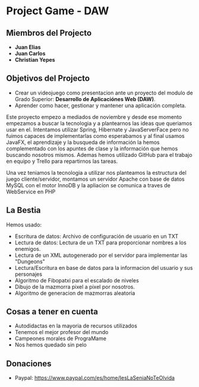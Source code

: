 # Project Game - DAW


## Miembros del Projecto


*   **Juan Elias**
*   **Juan Carlos**
*   **Christian Yepes**


## Objetivos del Projecto

* Crear un videojuego como presentacion ante un proyecto del modulo de Grado Superior: **Desarrollo de Aplicaciónes Web (DAW)**.
* Aprender como hacer, gestionar y mantener una aplicación completa.

Este proyecto empezo a mediados de noviembre y desde ese momento empezamos a buscar la tecnologia y a plantearnos las ideas que queriamos usar en el. Intentamos utilizar Spring, Hibernate y JavaServerFace pero no fuimos capaces de implementarlas como esperabamos y al final usamos JavaFX, el aprendizaje y la busqueda de información la hemos complementado con los apuntes de clase y la información que hemos buscando nosotros mismos. Ademas hemos utilizado GitHub para el trabajo en equipo y Trello para repartirnos las tareas.

Una vez teniamos la tecnologia a utilizar nos planteamos la estructura del juego cliente/servidor, montamos un servidor Apache con base de datos MySQL con el motor InnoDB y la apliacion se comunica a traves de WebService en PHP

## La Bestia
Hemos usado:
* Escritura de datos: Archivo de configuración de usuario en un TXT
* Lectura de datos: Lectura de un TXT para proporcionar nombres a los enemigos.
* Lectura de un XML autogenerado por el servidor para implementar las "Dungeons"
* Lectura/Escritura en base de datos para la informacion del usuario y sus personajes
* Algoritmo de Fibopatxi para el escalado de niveles
* Dibujo de la mazmorra pixel a pixel por nosotros.
* Algoritmo de generacion de mazmorras aleatoria

## Cosas a tener en cuenta
* Autodidactas en la mayoria de recursos utilizados
* Tenemos el mejor profesor del mundo
* Campeones morales de PrograMame
* Nos hemos quedado sin pelo

## Donaciones
* Paypal: https://www.paypal.com/es/home/IesLaSeniaNoTeOlvida
